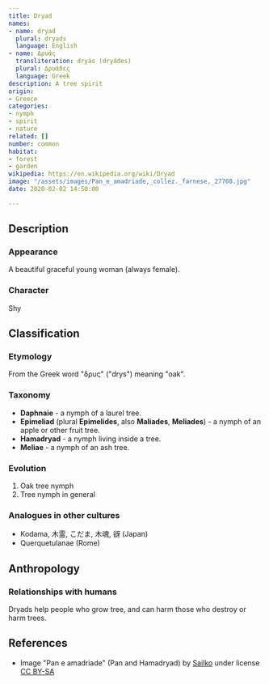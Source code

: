 ```yaml
---
title: Dryad
names:
- name: dryad
  plural: dryads
  language: English
- name: Δρυάς
  transliteration: dryás (dryádes)
  plural: Δρυάδες
  language: Greek
description: A tree spirit
origin:
- Greece
categories:
- nymph
- spirit
- nature
related: []
number: common
habitat:
- forest
- garden
wikipedia: https://en.wikipedia.org/wiki/Dryad
image: "/assets/images/Pan_e_amadriade,_collez._farnese,_27708.jpg"
date: 2020-02-02 14:50:00

---
```

## Description

### Appearance

A beautiful graceful young woman (always female).

### Character

Shy

## Classification

### Etymology

From the Greek word "δρυς" ("drys") meaning "oak".

### Taxonomy

* **Daphnaie** - a nymph of a laurel tree.
* **Epimeliad** (plural **Epimelides**, also **Maliades**, **Meliades**) - a nymph of an apple or other fruit tree.
* **Hamadryad** - a nymph living inside a tree.
* **Meliae** - a nymph of an ash tree.

### Evolution

1. Oak tree nymph
2. Tree nymph in general

### Analogues in other cultures

* Kodama, 木霊, こだま, 木魂, 谺 (Japan)
* Querquetulanae (Rome)

## Anthropology

### Relationships with humans

Dryads help people who grow tree, and can harm those who destroy or harm trees.

## References

* Image "Pan e amadriade" (Pan and Hamadryad) by [Sailko](https://commons.wikimedia.org/wiki/File:Pan_e_amadriade,_collez._farnese,_27708.jpg) under license [CC BY-SA](https://creativecommons.org/licenses/by-sa/3.0)